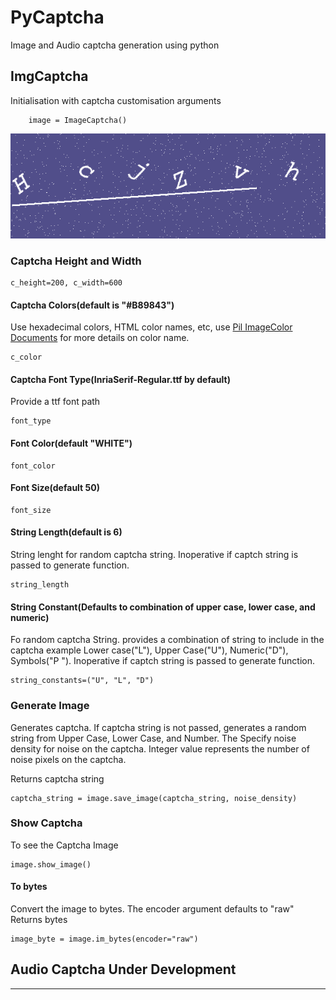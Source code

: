 # PyCaptcha
Image and Audio captcha generation using python

## ImgCaptcha
Initialisation with captcha customisation arguments
```
    image = ImageCaptcha()
```
![Captcha Image Sample](Images/Captcha.png)

### Captcha Height and Width
    c_height=200, c_width=600

#### Captcha Colors(default is "#B89843")  
Use hexadecimal colors, HTML color names, etc, use [Pil
 ImageColor
 Documents](https://pillow.readthedocs.io/en/3.1.x/reference/ImageColor.html
 ) for more details on color name.
    
    c_color

#### Captcha Font Type(InriaSerif-Regular.ttf by default)
Provide a ttf font path
    
    font_type
    
#### Font Color(default "WHITE")
    font_color

#### Font Size(default 50)
    font_size

#### String Length(default is 6)
String lenght for random captcha string. Inoperative if captch string is
 passed to generate function.
    
    string_length
    
#### String Constant(Defaults to combination of upper case, lower case, and numeric)
Fo random captcha String. provides a combination of string to include in the
 captcha example Lower case("L"), Upper Case("U"), Numeric("D"), Symbols("P
 "). Inoperative if captch string is passed to generate function.

    string_constants=("U", "L", "D")

### Generate Image
Generates captcha. If captcha string is not passed, generates a random string from Upper Case, Lower Case, and Number. The 
Specify noise density for noise on the captcha. Integer value represents the
 number of noise pixels on the captcha.
  
Returns captcha string

    captcha_string = image.save_image(captcha_string, noise_density)

### Show Captcha 
To see the Captcha Image

    image.show_image()

#### To bytes
Convert the image to bytes. The encoder argument defaults to "raw"
Returns bytes

    image_byte = image.im_bytes(encoder="raw")
    
## Audio Captcha Under Development
-------------------
